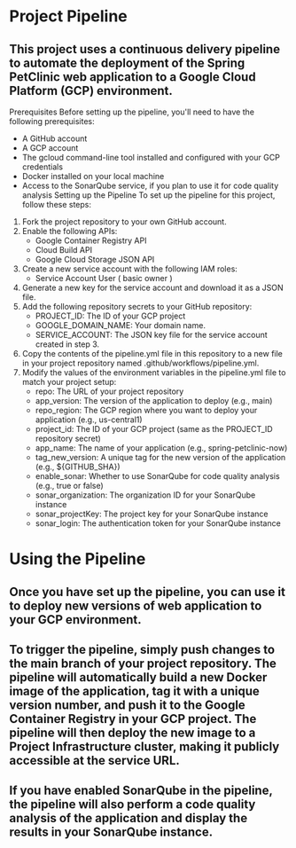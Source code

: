 # Project Pipeline
## This project uses a continuous delivery pipeline to automate the deployment of the Spring PetClinic web application to a Google Cloud Platform (GCP) environment.
Prerequisites
Before setting up the pipeline, you'll need to have the following prerequisites:
* A GitHub account
* A GCP account
* The gcloud command-line tool installed and configured with your GCP credentials
* Docker installed on your local machine
* Access to the SonarQube service, if you plan to use it for code quality analysis
Setting up the Pipeline
To set up the pipeline for this project, follow these steps:
1. Fork the project repository to your own GitHub account.
2. Enable the following APIs:
    * Google Container Registry API
    * Cloud Build API
    * Google Cloud Storage JSON API
3. Create a new service account with the following IAM roles:
    * Service Account User ( basic owner )
4. Generate a new key for the service account and download it as a JSON file.
5. Add the following repository secrets to your GitHub repository:
    * PROJECT_ID: The ID of your GCP project 
    * GOOGLE_DOMAIN_NAME: Your domain name.
    * SERVICE_ACCOUNT: The JSON key file for the service account created in step 3.
6. Copy the contents of the pipeline.yml file in this repository to a new file in your project repository named .github/workflows/pipeline.yml.
7. Modify the values of the environment variables in the pipeline.yml file to match your project setup:
    * repo: The URL of your project repository
    * app_version: The version of the application to deploy (e.g., main)
    * repo_region: The GCP region where you want to deploy your application (e.g., us-central1)
    * project_id: The ID of your GCP project (same as the PROJECT_ID repository secret)
    * app_name: The name of your application (e.g., spring-petclinic-now)
    * tag_new_version: A unique tag for the new version of the application (e.g., ${GITHUB_SHA})
    * enable_sonar: Whether to use SonarQube for code quality analysis (e.g., true or false)
    * sonar_organization: The organization ID for your SonarQube instance
    * sonar_projectKey: The project key for your SonarQube instance
    * sonar_login: The authentication token for your SonarQube instance
# Using the Pipeline
## Once you have set up the pipeline, you can use it to deploy new versions of web application to your GCP environment.
## To trigger the pipeline, simply push changes to the main branch of your project repository. The pipeline will automatically build a new Docker image of the application, tag it with a unique version number, and push it to the Google Container Registry in your GCP project. The pipeline will then deploy the new image to a Project Infrastructure cluster, making it publicly accessible at the service URL.
## If you have enabled SonarQube in the pipeline, the pipeline will also perform a code quality analysis of the application and display the results in your SonarQube instance.
